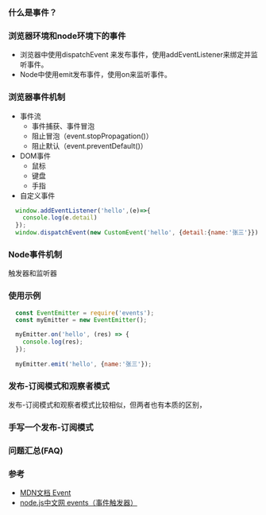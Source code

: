 ### 什么是事件？


### 浏览器环境和node环境下的事件  
- 浏览器中使用dispatchEvent 来发布事件，使用addEventListener来绑定并监听事件。
- Node中使用emit发布事件，使用on来监听事件。

### 浏览器事件机制  
- 事件流  
  - 事件捕获、事件冒泡
  - 阻止冒泡（event.stopPropagation()）  
  - 阻止默认（event.preventDefault()）  
- DOM事件  
  - 鼠标  
  - 键盘 
  - 手指
- 自定义事件   
```js
  window.addEventListener('hello',(e)=>{
    console.log(e.detail)
  });
  window.dispatchEvent(new CustomEvent('hello', {detail:{name:'张三'}}))
```  

### Node事件机制  
触发器和监听器

### 使用示例
```js
  const EventEmitter = require('events');
  const myEmitter = new EventEmitter();

  myEmitter.on('hello', (res) => {
    console.log(res);
  });
  
  myEmitter.emit('hello', {name:'张三'});
```
### 发布-订阅模式和观察者模式
发布-订阅模式和观察者模式比较相似，但两者也有本质的区别，

### 手写一个发布-订阅模式


### 问题汇总(FAQ)

### 参考
- [MDN文档 Event](https://developer.mozilla.org/zh-CN/docs/Web/API/Event)
- [node.js中文网 events（事件触发器）](http://nodejs.cn/api/events.html)
